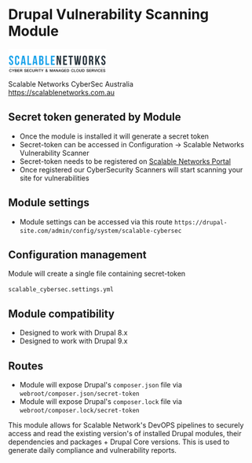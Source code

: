 # Drupal Vulnerability Scanning Module 
<img src="images/logo.png"></br>
Scalable Networks CyberSec Australia</br>
https://scalablenetworks.com.au 

## Secret token generated by Module
- Once the module is installed it will generate a secret token 
- Secret-token can be accessed in Configuration -> Scalable Networks Vulnerability Scanner
- Secret-token needs to be registered on [Scalable Networks Portal](https://portal.scalablenetworks.com.au)
- Once registered our CyberSecurity Scanners will start scanning your site for vulnerabilities

## Module settings 
- Module settings can be accessed via this route `https://drupal-site.com/admin/config/system/scalable-cybersec`

## Configuration management
Module will create a single file containing secret-token 

`scalable_cybersec.settings.yml`

## Module compatibility 
- Designed to work with Drupal 8.x
- Designed to work with Drupal 9.x

## Routes
- Module will expose Drupal's `composer.json` file via `webroot/composer.json/secret-token`
- Module will expose Drupal's `composer.lock` file via `webroot/composer.lock/secret-token`

This module allows for Scalable Network's DevOPS pipelines to securely access and read the existing version's of installed Drupal modules, their dependencies 
and packages + Drupal Core versions. This is used to generate daily compliance and vulnerability reports. 
